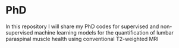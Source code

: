 # PhD
In this repository I will share my PhD codes for supervised and non-supervised machine learning models for the quantification of lumbar paraspinal muscle health using conventional T2-weighted MRI
